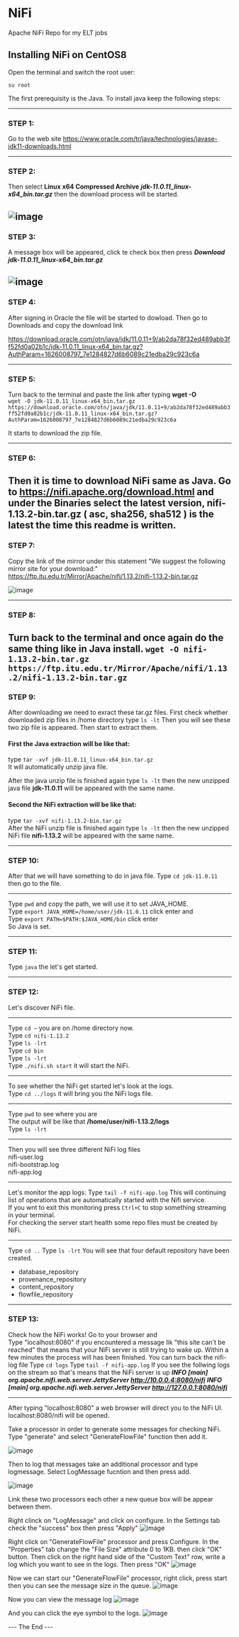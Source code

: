 # NiFi
Apache NiFi Repo for my ELT jobs

## Installing NiFi on CentOS8

Open the terminal and switch the root user:

```su root ```

The first prerequisity is the Java. To install java keep the following steps:

---------------------------------------------------------------
### STEP 1: 
Go to the web site https://www.oracle.com/tr/java/technologies/javase-jdk11-downloads.html

------
### STEP 2: 
Then select **Linux x64 Compressed Archive** ***jdk-11.0.11_linux-x64_bin.tar.gz*** then the download process will be started.

![image](https://user-images.githubusercontent.com/28653377/125196129-4a3aba80-e261-11eb-96af-b3564bfec05a.png)
------
### STEP 3: 
A message box will be appeared, click te check box then press ***Download jdk-11.0.11_linux-x64_bin.tar.gz***

![image](https://user-images.githubusercontent.com/28653377/125196182-85d58480-e261-11eb-9b7e-2052a7f9a4ff.png)
------
### STEP 4: 
After signing in Oracle the file will be started to dowload. Then go to Downloads and copy the download link

https://download.oracle.com/otn/java/jdk/11.0.11+9/ab2da78f32ed489abb3ff52fd0a02b1c/jdk-11.0.11_linux-x64_bin.tar.gz?AuthParam=1626008797_7e1284827d6b6089c21edba29c923c6a

------
### STEP 5: 
Turn back to the terminal and paste the link after typing **wget -O** <br/>
```wget -O jdk-11.0.11_linux-x64_bin.tar.gz https://download.oracle.com/otn/java/jdk/11.0.11+9/ab2da78f32ed489abb3ff52fd0a02b1c/jdk-11.0.11_linux-x64_bin.tar.gz?AuthParam=1626008797_7e1284827d6b6089c21edba29c923c6a```

It starts to download the zip file. 

------
### STEP 6: 
Then it is time to download NiFi same as Java. Go to https://nifi.apache.org/download.html and under the Binaries select the latest version, **nifi-1.13.2-bin.tar.gz ( asc, sha256, sha512 )** is the latest the time this readme is written. 
------
### STEP 7: 
Copy the link of the mirror under this statement "We suggest the following mirror site for your download:" 
https://ftp.itu.edu.tr/Mirror/Apache/nifi/1.13.2/nifi-1.13.2-bin.tar.gz

![image](https://user-images.githubusercontent.com/28653377/125196527-fe891080-e262-11eb-9124-d7842bcd03b7.png)

------
### STEP 8: 
Turn back to the terminal and once again do the same thing like in Java install. 
```wget -O nifi-1.13.2-bin.tar.gz https://ftp.itu.edu.tr/Mirror/Apache/nifi/1.13.2/nifi-1.13.2-bin.tar.gz```
------
### STEP 9: 
After downloading we need to exract these tar.gz files. First check whether downloaded zip files in /home directory
type ```ls -lt```
Then you will see these two zip file is appeared. Then start to extract them. 

#### First the Java extraction will be like that:
type ```tar -xvf jdk-11.0.11_linux-x64_bin.tar.gz``` <br/>
It will automatically unzip java file. <br/>

After the java unzip file is finished again type ```ls -lt``` then the new unzipped java file **jdk-11.0.11** will be appeared with the same name.<br/> 

#### Second the NiFi extraction will be like that:
type ```tar -xvf nifi-1.13.2-bin.tar.gz``` <br/>
After the NiFi unzip file is finished again type ```ls -lt``` then the new unzipped NiFi file **nifi-1.13.2** will be appeared with the same name. <br/>

------
### STEP 10: 
After that we will have something to do in java file. Type ```cd jdk-11.0.11``` then go to the file. <br/>

------
Type ```pwd``` and copy the path, we will use it to set JAVA_HOME.<br/>
Type ```export JAVA_HOME=/home/user/jdk-11.0.11``` click enter and <br/>
Type ```export PATH=$PATH:$JAVA_HOME/bin``` click enter<br/>
So Java is set.<br/>

------
### STEP 11: 
Type ```java``` the let's get started.<br/>

------

### STEP 12: 
Let's discover NiFi file. <br/>

------

Type ```cd ~``` you are on /home directory now.<br/>
Type ```cd nifi-1.13.2```<br/>
Type ```ls -lrt```<br/>
Type ```cd bin```<br/>
Type ```ls -lrt```<br/>
Type ```./nifi.sh start``` it will start the NiFi.<br/>

------

To see whether the NiFi get started let's look at the logs.<br/>
Type ```cd ../logs``` it will bring you the NiFi logs file.<br/>

-------

Type ```pwd``` to see where you are <br/>
The output will be like that **/home/user/nifi-1.13.2/logs**<br/>
Type ```ls -lrt```

------

Then you will see three different NiFi log files <br/>
nifi-user.log <br/>
nifi-bootstrap.log <br/>
nifi-app.log <br/>

------

Let's monitor the app logs:
Type ```tail -f nifi-app.log```
This will continuing list of operations that are automatically started with the Nifi service. <br/>
If you wnt to exit this monitoring press ```Ctrl+C``` to stop something streaming in your terminal.<br/>
For checking the server start health some repo files must be created by NiFi.<br/>

------

Type ```cd ..```
Type ```ls -lrt```
You will see that four default repository have been created.
 - database_repository
 - provenance_repository
 - content_repository
 - flowfile_repository

------

### STEP 13: 
Check how the NiFi works!
Go to your browser and <br/> 
Type "localhost:8080" if you encountered a message lik "this site can't be reached" that means that your NiFi server is still trying to wake up. Within a few minutes the process will has been finished.
You can turn back the nifi-log file 
Type ```cd logs```
Type ```tail -f nifi-app.log```
If you see the follwing logs on the stream so that's means that the NiFi server is up
***INFO [main] org.apache.nifi.web.server.JettyServer http://10.0.0.4:8080/nifi***
***INFO [main] org.apache.nifi.web.server.JettyServer http://127.0.0.1:8080/nifi***

------ 

After typing "localhost:8080" a web browser will direct you to the NiFi UI. 
localhost:8080/nifi will be opened. <br/>

Take a processor in order to generate some messages for checking NiFi. Type "generate" and select "GenerateFlowFile" function then add it. 

![image](https://user-images.githubusercontent.com/28653377/125198878-6b54d880-e26c-11eb-9d69-e7024ad817ac.png)

Then to log that messages take an additional processor and type logmessage. 
Select LogMessage fucntion and then press add.

![image](https://user-images.githubusercontent.com/28653377/125198956-cdadd900-e26c-11eb-9ce8-3c180c7efc28.png)

Link these two processors each other a new queue box will be appear between them.

Right clinck on "LogMessage" and click on configure. In the Settings tab check the "success" box then press "Apply"
![image](https://user-images.githubusercontent.com/28653377/125199174-9d1a6f00-e26d-11eb-85a7-0fbdfc45ecc8.png)

Right click on "GenerateFlowFile" processor and press Configure. In the "Properties" tab change the "File Size" attribute 0 to 1KB. then click "OK" button.  Then click on the right hand side of the "Custom Text" row, write a log which you want to see in the logs. Then press "OK"
![image](https://user-images.githubusercontent.com/28653377/125199296-3b0e3980-e26e-11eb-94fc-6b6b987bb6a0.png)


Now we can start our "GenerateFlowFile" processor, right click, press start then you can see the message size in the queue. 
![image](https://user-images.githubusercontent.com/28653377/125199346-81fc2f00-e26e-11eb-9cf1-9a47cac148f8.png)

Now you can view the message log
![image](https://user-images.githubusercontent.com/28653377/125199387-ac4dec80-e26e-11eb-819f-7f7bd87c9c49.png)

And you can click the eye symbol to the logs.
![image](https://user-images.githubusercontent.com/28653377/125199444-e1f2d580-e26e-11eb-85d0-4224e268f228.png)


--- The End ---

















